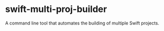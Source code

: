 # swift-multi-proj-builder
A command line tool that automates the building of multiple Swift projects.
